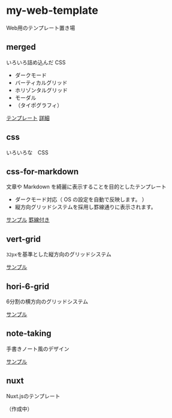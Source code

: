 # my-web-template
Web用のテンプレート置き場

## merged
いろいろ詰め込んだ CSS

- ダークモード
- バーティカルグリッド
- ホリゾンタルグリッド
- モーダル
- （タイポグラフィ）

[テンプレート](https://higurashi-takuto.github.io/my-web-template/merged/template.html)
[詳細](merged/README.md)

## css
いろいろな　CSS

## css-for-markdown
文章や Markdown を綺麗に表示することを目的としたテンプレート

- ダークモード対応（ OS の設定を自動で反映します。 ）
- 縦方向グリッドシステムを採用し罫線通りに表示されます。

[サンプル](https://higurashi-takuto.github.io/my-web-template/css-for-markdown/index.html)
[罫線付き](https://higurashi-takuto.github.io/my-web-template/css-for-markdown/test.html)

## vert-grid
`32px`を基準とした縦方向のグリッドシステム

[サンプル](https://higurashi-takuto.github.io/my-web-template/vert-grid/)

## hori-6-grid
6分割の横方向のグリッドシステム

[サンプル](https://higurashi-takuto.github.io/my-web-template/hori-6-grid/)

## note-taking
手書きノート風のデザイン

[サンプル](https://higurashi-takuto.github.io/my-web-template/note-taking/)

## nuxt
Nuxt.jsのテンプレート

（作成中）
